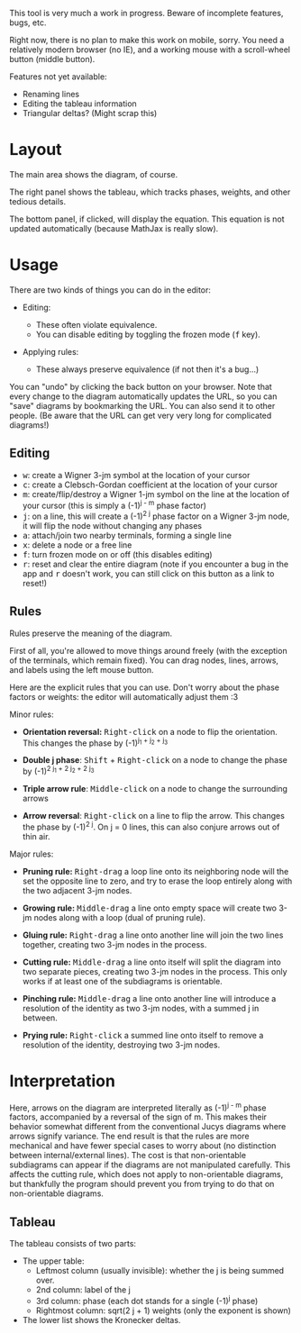 This tool is very much a work in progress.  Beware of incomplete features,
bugs, etc.

Right now, there is no plan to make this work on mobile, sorry.  You need a
relatively modern browser (no IE), and a working mouse with a scroll-wheel
button (middle button).

Features not yet available:
- Renaming lines
- Editing the tableau information
- Triangular deltas? (Might scrap this)

Layout
======

The main area shows the diagram, of course.

The right panel shows the tableau, which tracks phases, weights, and other
tedious details.

The bottom panel, if clicked, will display the equation.  This equation is not
updated automatically (because MathJax is really slow).

Usage
=====

There are two kinds of things you can do in the editor:

  - Editing:
      - These often violate equivalence.
      - You can disable editing by toggling the frozen mode (<kbd>f</kbd> key).

  - Applying rules:
      - These always preserve equivalence (if not then it's a bug...)

You can "undo" by clicking the back button on your browser.  Note that every
change to the diagram automatically updates the URL, so you can "save"
diagrams by bookmarking the URL.  You can also send it to other people.  (Be
aware that the URL can get very very long for complicated diagrams!)

Editing
-------

- <kbd>w</kbd>: create a Wigner 3-jm symbol at the location of your cursor
- <kbd>c</kbd>: create a Clebsch-Gordan coefficient at the location of your cursor
- <kbd>m</kbd>: create/flip/destroy a Wigner 1-jm symbol on the line at
     the location of your cursor
     (this is simply a (-1)<sup>j - m</sup> phase factor)
- <kbd>j</kbd>: on a line, this will create a (-1)<sup>2 j</sup> phase factor
     on a Wigner 3-jm node, it will flip the node without changing any phases
- <kbd>a</kbd>: attach/join two nearby terminals, forming a single line
- <kbd>x</kbd>: delete a node or a free line
- <kbd>f</kbd>: turn frozen mode on or off (this disables editing)
- <kbd>r</kbd>: reset and clear the entire diagram
     (note if you encounter a bug in the app and <kbd>r</kbd> doesn't work,
      you can still click on this button as a link to reset!)

Rules
-----

Rules preserve the meaning of the diagram.

First of all, you're allowed to move things around freely (with the exception
of the terminals, which remain fixed).  You can drag nodes, lines, arrows, and
labels using the left mouse button.

Here are the explicit rules that you can use.  Don't worry about the
phase factors or weights: the editor will automatically adjust them :3

Minor rules:

- **Orientation reversal:** <kbd>Right-click</kbd> on a node to flip the
  orientation.  This changes the phase by (-1)<sup>j<sub>1</sub> +
  j<sub>2</sub> + j<sub>3</sub></sup>

- **Double j phase**: <kbd>Shift</kbd> + <kbd>Right-click</kbd> on a node to
  change the phase by (-1)<sup>2 j<sub>1</sub> + 2 j<sub>2</sub> + 2
  j<sub>3</sub></sup>

- **Triple arrow rule**: <kbd>Middle-click</kbd> on a node to change the
  surrounding arrows

- **Arrow reversal**: <kbd>Right-click</kbd> on a line to flip the arrow.
  This changes the phase by (-1)<sup>2 j</sup>.  On j = 0 lines, this can also
  conjure arrows out of thin air.

Major rules:

- **Pruning rule:** <kbd>Right-drag</kbd> a loop line onto its neighboring
  node will the set the opposite line to zero, and try to erase the loop
  entirely along with the two adjacent 3-jm nodes.

- **Growing rule:** <kbd>Middle-drag</kbd> a line onto empty space will create
  two 3-jm nodes along with a loop (dual of pruning rule).

- **Gluing rule:** <kbd>Right-drag</kbd> a line onto another line will join
  the two lines together, creating two 3-jm nodes in the process.

- **Cutting rule:** <kbd>Middle-drag</kbd> a line onto itself will split the
  diagram into two separate pieces, creating two 3-jm nodes in the process.
  This only works if at least one of the subdiagrams is orientable.

- **Pinching rule:** <kbd>Middle-drag</kbd> a line onto another line will
  introduce a resolution of the identity as two 3-jm nodes, with a summed j in
  between.

- **Prying rule:** <kbd>Right-click</kbd> a summed line onto itself to remove
  a resolution of the identity, destroying two 3-jm nodes.

Interpretation
==============

Here, arrows on the diagram are interpreted literally as (-1)<sup>j - m</sup>
phase factors, accompanied by a reversal of the sign of m.  This makes their
behavior somewhat different from the conventional Jucys diagrams where arrows
signify variance.  The end result is that the rules are more mechanical and
have fewer special cases to worry about (no distinction between
internal/external lines).  The cost is that non-orientable subdiagrams can
appear if the diagrams are not manipulated carefully.  This affects the
cutting rule, which does not apply to non-orientable diagrams, but thankfully
the program should prevent you from trying to do that on non-orientable
diagrams.

Tableau
-------

The tableau consists of two parts:

  - The upper table:
      - Leftmost column (usually invisible): whether the j is being summed over.
      - 2nd column: label of the j
      - 3rd column: phase (each dot stands for a single (-1)<sup>j</sup> phase)
      - Rightmost column: sqrt(2 j + 1) weights (only the exponent is shown)
  - The lower list shows the Kronecker deltas.
